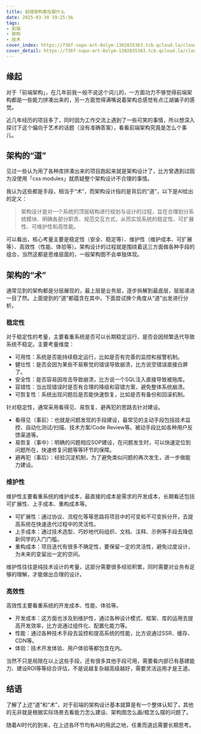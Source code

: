 ```yaml
---
title: 前端架构都在聊什么
date: 2025-03-30 19:25:56
tags:
- 前端
- 架构
- 技术
cover_index: https://736f-sopo-art-8olym-1302835363.tcb.qcloud.la/cloudbase-cms/upload/2025-03-25/xrszoqfl9vjd1tysvu6a9pfp7h4rwk02_.jpeg
cover_detail: https://736f-sopo-art-8olym-1302835363.tcb.qcloud.la/cloudbase-cms/upload/2025-03-25/xrszoqfl9vjd1tysvu6a9pfp7h4rwk02_.jpeg
---
```


## 缘起

对于「前端架构」，在几年前我一般不说这个词儿的，一方面功力不够觉得前端架构都是一些能力拼凑出来的，另一方面觉得满嘴说着架构总感觉有点江湖骗子的感觉。

近几年经历的项目多了，同时因为工作交流上遇到了一些可笑的事情，所以想深入探讨下这个偏向于艺术的话题（没有准确答案），看看前端架构究竟是怎么个事儿。

## 架构的“道”

见过一些认为用了各种库拼凑出来的项目跑起来就是架构设计了，比方曾遇到过因为没使用「css modules」就质疑整个架构设计不合理的事情。

我认为这些都是手段，相当于“术”，而架构设计指的是背后的“道”，以下是AI给出的定义：

> 架构设计是对一个系统的顶层结构进行规划与设计的过程，旨在合理划分系统模块、明确各部分职责、规范交互方式，从而实现系统的稳定性、可扩展性、可维护性和高性能。

可以看出，核心考量主要是稳定性（安全、稳定等）、维护性（维护成本、可扩展等）、高效性（性能、体验等）。架构设计的过程就是围绕着这三方面做各种手段的组合，当然这都是思维层面的，一般架构图不会单独体现。

## 架构的“术”

通常见到的架构都是分层展现的，最上层是业务层，逐步拆解到最底层，层层递进一目了然。上面提到的“道”都蕴含在其中，下面尝试换个角度从“道”出发进行分析。

### 稳定性

对于稳定性的考量，主要看重系统是否可以长期稳定运行、是否会因频繁迭代导致系统不稳定。主要考量维度：

- 可用性：系统是否能持续稳定运行，比如是否有完善的监控和报警机制。
- 健壮性：是否会因为某些不易察觉的错误导致崩溃，比方说空错误直接白屏了。
- 安全性：是否容易因攻击导致崩溃，比方说一个SQL注入直接导致被拖库。
- 容错性：当出现错误时是否有合理的降级和容错方案，避免整体系统崩溃。
- 可恢复性：系统出现问题后是否能快速恢复，比如是否有备份和回滚机制。

针对稳定性，通常采用看得见、易恢复、避再犯的思路去针对建设。

- 看得见（事前）：也就是问题发现的手段建设，最常见的主动手段包括技术监控、自动化测试/扫描、技术方案/Code Review等。被动手段比如各种用户反馈渠道等。
- 易恢复（事中）：明确的问题相应SOP建设，在问题发生时，可以快速定位到问题所在，快速修复问题等等环节的保障。
- 避再犯（事后）：经验沉淀机制，为了避免类似问题的再次发生，进一步做能力建设。

### 维护性

维护性主要看重系统的维护成本，最直接的成本是需求的开发成本，长期看还包括可扩展性、上手成本、重构成本等。

- 可扩展性：通过协议、流程化等等思路将项目中的可变和不可变拆分开，去提高系统在快速迭代过程中的灵活性。
- 上手成本：通过技术选型、巧妙地代码组织、文档、注释、示例等手段去降低新同学的入门门槛。
- 重构成本：项目迭代有很多不确定性，要保留一定的灵活性，避免过度设计，为未来的变留出一定的空间。

维护性往往是纯技术设计的考量，这部分需要很多经验积累，同时需要对业务有足够的理解，才能做出合理的设计。

### 高效性

高效性主要看重系统的开发成本、性能、体验等。

- 开发成本：这方面也涉及到维护性，通过各种设计模式、框架、库的运用去提高开发效率，比方说通过组件化、配置化能力等。
- 性能：通过各种技术手段去监控和提高系统的性能，比方说通过SSR、缓存、CDN等。
- 体验：技术开发体验、用户体验等都包含在内。

当然不只是局限在以上这些手段，还有很多其他手段可用，需要看内部已有基建能力、建设ROI等等综合评估，不是说越复杂越高级越好，需要灵活运用才是王道。

## 结语

了解了上述“道”和“术”，对于前端的架构设计基本就算是有一个整体认知了，其他的无非就是根据实际场景去看能力怎么建设、架构图怎么画/框怎么摆的问题了。

随着AI时代的到来，在上述各环节均有AI的用武之地，任重而道远需要长期思考。

